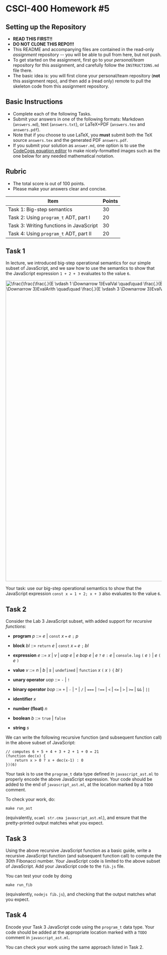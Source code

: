 # CSCI-400 Homework #5

## Setting up the Repository
- **READ THIS FIRST!!**
- **DO NOT CLONE THIS REPO!!!**
- This README and accompanying files are contained in
  the read-only *assignment* repository --
  you will be able to pull from here, but not push.
- To get started on the assignment, first go to your
  *personal/team* repository for this assignment, and
  carefully follow the `INSTRUCTIONS.md` file there.
- The basic idea is: you will first clone your personal/team
  repository (**not** this assignment repo), and then add a
  (read only) remote to pull
  the skeleton code from this assignment repository.

## Basic Instructions

- Complete each of the following Tasks.
- Submit your answers in one of the following
  formats: Markdown (`answers.md`),
  text (`answers.txt`), or LaTeX+PDF
  (`answers.tex` and `answers.pdf`).
- Note that if you choose to use LaTeX, you
  **must** submit both the TeX source `answers.tex`
  and the generated PDF `answers.pdf`.
- If you submit your solution as `answer.md`,
  one option is to use the [CodeCogs equation editor](https://www.codecogs.com/latex/eqneditor.php)
  to make nicely-formatted images such as the one below
  for any needed mathematical notation.

## Rubric

- The total score is out of 100 points.
- Please make your answers clear and concise.

| Item                                        | Points |
|---------------------------------------------|--------|
| Task 1: Big-step semantics                  | 30     |
| Task 2: Using `program_t` ADT, part I       | 20     |
| Task 3: Writing functions in JavaScript     | 30     |
| Task 4: Using `program_t` ADT, part II      | 20     |

## Task 1

In lecture, we introduced big-step operational semantics for our simple
subset of JavaScript, and we saw how to use the semantics to show that
the JavaScript expression `1 + 2 + 3` evaluates to the value `6`.

<img alt="\frac{\frac{\frac{.}{E \vdash 1 \Downarrow 1}EvalVal \quad\quad \frac{.}{E \vdash 2 \Downarrow 2}EvalVal \quad\quad 3 = 1+2}{E \vdash (1+2) \Downarrow 3}EvalArith \quad\quad \frac{.}{E \vdash 3 \Downarrow 3}EvalVal \quad\quad 6 = 3+3}{E \vdash (1+2)+3 \Downarrow 6} EvalArith" src="https://latex.codecogs.com/png.latex?%5Cdpi%7B150%7D%20%5Cbg_white%20%5Cfrac%7B%5Cfrac%7B%5Cfrac%7B.%7D%7BE%20%5Cvdash%201%20%5CDownarrow%201%7DEvalVal%20%5Cquad%5Cquad%20%5Cfrac%7B.%7D%7BE%20%5Cvdash%202%20%5CDownarrow%202%7DEvalVal%20%5Cquad%5Cquad%203%20%3D%201&plus;2%7D%7BE%20%5Cvdash%20%281&plus;2%29%20%5CDownarrow%203%7DEvalArith%20%5Cquad%5Cquad%20%5Cfrac%7B.%7D%7BE%20%5Cvdash%203%20%5CDownarrow%203%7DEvalVal%20%5Cquad%5Cquad%206%20%3D%203&plus;3%7D%7BE%20%5Cvdash%20%281&plus;2%29&plus;3%20%5CDownarrow%206%7D%20EvalArith" width="971" />

Your task: use our big-step operational semantics to show that the
JavaScript expression `const x = 1 + 2; x + 3`
also evaluates to the value `6`.

## Task 2

Consider the Lab 3 JavaScript subset, with added support for
*recursive functions*:

- **program** *p* ::= *e* | `const` *x* `=` *e* `;` *p*

- **block** *bl* ::= `return` *e* | `const` *x* `=` *e* `;` *bl*

- **expression** *e* ::= *x* | *v* | *uop* *e* | *e* *bop* *e*
                | *e* `?` *e* `:` *e* | `console.log` `(` *e* `)` | *e* `(` *e* `)`

- **value** *v* ::= *n* | *b* | *s* | `undefined` | `function` *x* `(` *x* `)` `{` *bl* `}`

- **unary operator** *uop* ::= `-` | `!`

- **binary operator** *bop* ::= `+` | `-` | `*` | `/` | `===` | `!==` | `<` | `<=` | `>` | `>=` | `&&` | `||`

- **identifier** *x*

- **number (float)** *n*

- **boolean** *b* ::= `true` | `false`

- **string** *s*

We can write the following recursive function (and subsequent
function call) in the above subset of JavaScript:

```
// computes 6 + 5 + 4 + 3 + 2 + 1 + 0 = 21
(function dec(x) {
    return x > 0 ? x + dec(x-1) : 0
})(6)
```

Your task is to use the `program_t` data type
defined in `javascript_ast.ml`
to properly encode the above JavaScript expression.
Your code should be added to the end of `javascript_ast.ml`,
at the location marked by a `TODO` comment.

To check your work, do:
```
make run_ast
```
(equivalently, `ocaml str.cma javascript_ast.ml`),
and ensure that the pretty-printed output matches what
you expect.

## Task 3

Using the above recursive JavaScript function as a basic guide,
write a recursive JavaScript function (and subsequent function
call) to compute the 30th Fibonacci number. Your JavaScript
code is limited to the above subset of JavaScript.
Add your JavaScript code to the `fib.js` file.

You can test your code by doing
```
make run_fib
```
(equivalently, `nodejs fib.js`), and checking that the
output matches what you expect.

## Task 4

Encode your Task 3 JavaScript code using the `program_t`
data type.
Your code should be added at the appropriate location
marked with a `TODO` comment in `javascript_ast.ml`.

You can check your work using the same approach listed
in Task 2.
